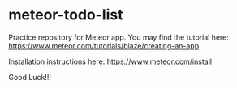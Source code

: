 # meteor-todo-list
Practice repository for Meteor app.
You may find the tutorial here: https://www.meteor.com/tutorials/blaze/creating-an-app

Installation instructions here: https://www.meteor.com/install

Good Luck!!!
